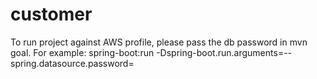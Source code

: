 # customer

To run project against AWS profile, please pass the db password in mvn goal.
For example: spring-boot:run -Dspring-boot.run.arguments=--spring.datasource.password=<Password>